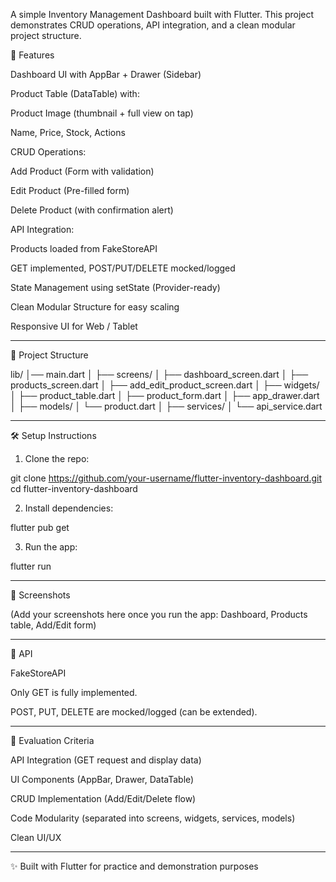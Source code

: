 A simple Inventory Management Dashboard built with Flutter.
This project demonstrates CRUD operations, API integration, and a clean modular project structure.

🚀 Features

Dashboard UI with AppBar + Drawer (Sidebar)

Product Table (DataTable) with:

Product Image (thumbnail + full view on tap)

Name, Price, Stock, Actions


CRUD Operations:

Add Product (Form with validation)

Edit Product (Pre-filled form)

Delete Product (with confirmation alert)


API Integration:

Products loaded from FakeStoreAPI

GET implemented, POST/PUT/DELETE mocked/logged


State Management using setState (Provider-ready)

Clean Modular Structure for easy scaling

Responsive UI for Web / Tablet



---

📂 Project Structure

lib/
│── main.dart
│
├── screens/
│   ├── dashboard_screen.dart
│   ├── products_screen.dart
│   ├── add_edit_product_screen.dart
│
├── widgets/
│   ├── product_table.dart
│   ├── product_form.dart
│   ├── app_drawer.dart
│
├── models/
│   └── product.dart
│
├── services/
│   └── api_service.dart


---

🛠 Setup Instructions

1. Clone the repo:

git clone https://github.com/your-username/flutter-inventory-dashboard.git
cd flutter-inventory-dashboard


2. Install dependencies:

flutter pub get


3. Run the app:

flutter run




---

📸 Screenshots

(Add your screenshots here once you run the app: Dashboard, Products table, Add/Edit form)


---

🔗 API

FakeStoreAPI

Only GET is fully implemented.

POST, PUT, DELETE are mocked/logged (can be extended).



---

🎯 Evaluation Criteria

API Integration (GET request and display data)

UI Components (AppBar, Drawer, DataTable)

CRUD Implementation (Add/Edit/Delete flow)

Code Modularity (separated into screens, widgets, services, models)

Clean UI/UX



---

✨ Built with Flutter for practice and demonstration purposes
